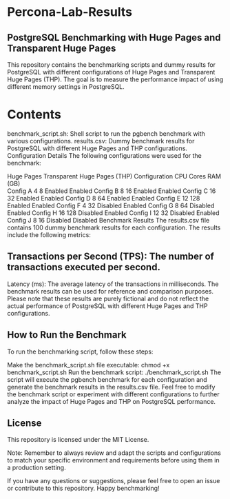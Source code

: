 # Percona-Lab-Results

## PostgreSQL Benchmarking with Huge Pages and Transparent Huge Pages
This repository contains the benchmarking scripts and dummy results for PostgreSQL with different configurations of Huge Pages and Transparent Huge Pages (THP). The goal is to measure the performance impact of using different memory settings in PostgreSQL.

# Contents
benchmark_script.sh: Shell script to run the pgbench benchmark with various configurations.
results.csv: Dummy benchmark results for PostgreSQL with different Huge Pages and THP configurations.
Configuration Details
The following configurations were used for the benchmark:

Huge Pages	Transparent Huge Pages (THP)
Configuration	CPU Cores	RAM (GB)	
Config A	4	8	Enabled	Enabled
Config B	8	16	Enabled	Enabled
Config C	16	32	Enabled	Enabled
Config D	8	64	Enabled	Enabled
Config E	12	128	Enabled	Enabled
Config F	4	32	Disabled	Enabled
Config G	8	64	Disabled	Enabled
Config H	16	128	Disabled	Enabled
Config I	12	32	Disabled	Enabled
Config J	8	16	Disabled	Disabled
Benchmark Results
The results.csv file contains 100 dummy benchmark results for each configuration. The results include the following metrics:

## Transactions per Second (TPS): The number of transactions executed per second.
Latency (ms): The average latency of the transactions in milliseconds.
The benchmark results can be used for reference and comparison purposes. Please note that these results are purely fictional and do not reflect the actual performance of PostgreSQL with different Huge Pages and THP configurations.

## How to Run the Benchmark
To run the benchmarking script, follow these steps:

Make the benchmark_script.sh file executable: chmod +x benchmark_script.sh
Run the benchmark script: ./benchmark_script.sh
The script will execute the pgbench benchmark for each configuration and generate the benchmark results in the results.csv file.
Feel free to modify the benchmark script or experiment with different configurations to further analyze the impact of Huge Pages and THP on PostgreSQL performance.

## License
This repository is licensed under the MIT License.

Note: Remember to always review and adapt the scripts and configurations to match your specific environment and requirements before using them in a production setting.

If you have any questions or suggestions, please feel free to open an issue or contribute to this repository. Happy benchmarking!
